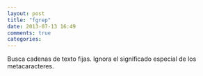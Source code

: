```yaml
---
layout: post
title: "fgrep"
date: 2013-07-13 16:49
comments: true
categories: 
---
```

Busca cadenas de texto fijas. Ignora el significado especial de los metacaracteres. 

